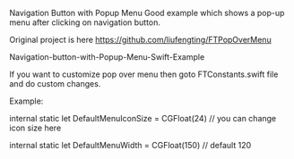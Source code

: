 Navigation Button with Popup Menu
Good example which shows a pop-up menu after clicking on navigation button. 

Original project is here https://github.com/liufengting/FTPopOverMenu


Navigation-button-with-Popup-Menu-Swift-Example

If you want to customize pop over menu then goto FTConstants.swift file and do custom changes.

Example:

internal static let DefaultMenuIconSize = CGFloat(24) // you can change icon size here

internal static let DefaultMenuWidth = CGFloat(150) // default 120


